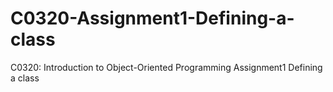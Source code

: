 # C0320-Assignment1-Defining-a-class
C0320: Introduction to Object-Oriented Programming Assignment1 Defining a class
